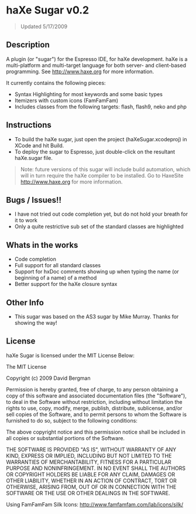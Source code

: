 # haXe Sugar v0.2
> Updated 5/17/2009

## Description

A plugin (or "sugar") for the Espresso IDE, for haXe development. haXe is a multi-platform and multi-target language for both server- and client-based programming. See http://www.haxe.org for more information.

It currently contains the following pieces:

* Syntax Highlighting for most keywords and some basic types
* Itemizers with custom icons (FamFamFam)
* Includes classes from the following targets: flash, flash9, neko and php

## Instructions

* To build the haXe sugar, just open the project (haXeSugar.xcodeproj) in XCode and hit Build.
* To deploy the sugar to Espresso, just double-click on the resultant haXe.sugar file.

> Note: future versions of this sugar will include build automation, which will in turn require the haXe compiler to
  be installed. Go to HaxeSite http://www.haxe.org for more information.

## Bugs / Issues!!

* I have not tried out code completion yet, but do not hold your breath for it to work
* Only a quite restrictive sub set of the standard classes are highlighted

## Whats in the works

* Code completion
* Full support for all standard classes
* Support for hxDoc comments showing up when typing the name (or beginning of a name) of a method
* Better support for the haXe closure syntax

## Other Info

* This sugar was based on the AS3 sugar by Mike Murray. Thanks for showing the way!

## License

haXe Sugar is licensed under the MIT License Below:

The MIT License

Copyright (c) 2009 David Bergman

Permission is hereby granted, free of charge, to any person obtaining a copy
of this software and associated documentation files (the "Software"), to deal
in the Software without restriction, including without limitation the rights
to use, copy, modify, merge, publish, distribute, sublicense, and/or sell
copies of the Software, and to permit persons to whom the Software is
furnished to do so, subject to the following conditions:

The above copyright notice and this permission notice shall be included in
all copies or substantial portions of the Software.

THE SOFTWARE IS PROVIDED "AS IS", WITHOUT WARRANTY OF ANY KIND, EXPRESS OR
IMPLIED, INCLUDING BUT NOT LIMITED TO THE WARRANTIES OF MERCHANTABILITY,
FITNESS FOR A PARTICULAR PURPOSE AND NONINFRINGEMENT. IN NO EVENT SHALL THE
AUTHORS OR COPYRIGHT HOLDERS BE LIABLE FOR ANY CLAIM, DAMAGES OR OTHER
LIABILITY, WHETHER IN AN ACTION OF CONTRACT, TORT OR OTHERWISE, ARISING FROM,
OUT OF OR IN CONNECTION WITH THE SOFTWARE OR THE USE OR OTHER DEALINGS IN
THE SOFTWARE.

Using FamFamFam Silk Icons: http://www.famfamfam.com/lab/icons/silk/
